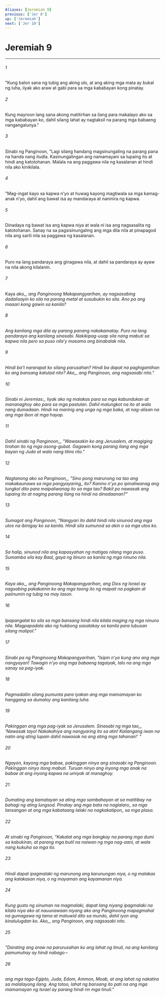 ```yaml
---
Aliases: [Jeremiah 9]
previous: ['Jer 8']
up: ['Jeremiah']
next: ['Jer 10']
---
```

# Jeremiah 9

***






















###### 1 










"Kung balon sana ng tubig ang aking ulo, at ang aking mga mata ay bukal ng luha, iiyak ako araw at gabi para sa mga kababayan kong pinatay. 





















###### 2 










Kung mayroon lang sana akong matitirhan sa ilang para makalayo ako sa mga kababayan ko, dahil silang lahat ay nagtaksil na parang mga babaeng nangangalunya." 





















###### 3 










Sinabi ng Panginoon, "Lagi silang handang magsinungaling na parang pana na handa nang itudla. Kasinungalingan ang namamayani sa lupaing ito at hindi ang katotohanan. Malala na ang paggawa nila ng kasalanan at hindi nila ako kinikilala. 





















###### 4 










"Mag-ingat kayo sa kapwa nʼyo at huwag kayong magtiwala sa mga kamag-anak nʼyo, dahil ang bawat isa ay mandaraya at naninira ng kapwa. 





















###### 5 










Dinadaya ng bawat isa ang kapwa niya at wala ni isa ang nagsasalita ng katotohanan. Sanay na sa pagsisinungaling ang mga dila nila at pinapagod nila ang sarili nila sa paggawa ng kasalanan. 





















###### 6 










Puro na lang pandaraya ang ginagawa nila, at dahil sa pandaraya ay ayaw na nila akong kilalanin. 





















###### 7 










Kaya <i class="trans-change">ako_, ang Panginoong Makapangyarihan, ay nagsasabing dadalisayin ko sila na parang metal at susubukin ko sila. Ano pa ang maaari kong gawin sa kanila? 





















###### 8 










Ang kanilang mga dila ay parang panang nakakamatay. Puro na lang pandaraya ang kanilang sinasabi. Nakikipag-usap sila nang mabuti sa kapwa nila pero sa puso nilaʼy masama ang binabalak nila. 





















###### 9 










Hindi baʼt nararapat ko silang parusahan? Hindi ba dapat na paghigantihan ko ang bansang katulad nito? <i class="trans-change">Ako,_ ang Panginoon, ang nagsasabi nito." 





















###### 10 










<i class="trans-change">Sinabi ni Jeremias:_ Iiyak ako ng malakas para sa mga kabundukan at mananaghoy ako para sa mga pastulan. Dahil malungkot na ito at wala nang dumadaan. Hindi na marinig ang unga ng mga baka, at nag-alisan na ang mga ibon at mga hayop. 





















###### 11 










<i class="trans-change">Dahil sinabi ng Panginoon,_ "Wawasakin ko ang Jerusalem, at magiging tirahan ito ng mga asong-gubat. Gagawin kong parang ilang ang mga bayan ng Juda at wala nang titira rito." 





















###### 12 










<i class="trans-change">Nagtanong ako sa Panginoon,_ "Sino pong marunong na tao ang makakaunawa <i class="trans-change">sa mga pangyayaring_ ito? Kanino nʼyo po ipinaliwanag ang tungkol dito para maipaliwanag ito sa mga tao? Bakit po nawasak ang lupaing ito at naging parang ilang na hindi na dinadaanan?" 





















###### 13 










Sumagot ang Panginoon, "Nangyari ito dahil hindi nila sinunod ang mga utos na ibinigay ko sa kanila. Hindi sila sumunod sa akin o sa mga utos ko. 





















###### 14 










Sa halip, sinunod nila ang kapasyahan ng matigas nilang mga puso. Sumamba sila kay Baal, gaya ng itinuro sa kanila ng mga ninuno nila. 





















###### 15 










Kaya <i class="trans-change">ako_, ang Panginoong Makapangyarihan, ang Dios ng Israel ay nagsabing pakakainin ko ang mga taong ito ng mapait na pagkain at paiinumin ng tubig na may lason. 





















###### 16 










Ipapangalat ko sila sa mga bansang hindi nila kilala maging ng mga ninuno nila. Magpapadala ako ng hukbong sasalakay sa kanila para lubusan silang malipol." 





















###### 17 










Sinabi pa ng Panginoong Makapangyarihan, "Isipin nʼyo kung ano ang mga nangyayari! Tawagin nʼyo ang mga babaeng tagaiyak, lalo na ang mga sanay sa pag-iyak. 





















###### 18 










Pagmadaliin silang pumunta para iyakan ang mga mamamayan ko hanggang sa dumaloy ang kanilang luha. 





















###### 19 










Pakinggan ang mga pag-iyak sa Jerusalem. <i class="trans-change">Sinasabi ng mga tao,_ 'Nawasak tayo! Nakakahiya ang nangyaring ito sa atin! Kailangang iwan na natin ang ating lupain dahil nawasak na ang ating mga tahanan!' " 





















###### 20 










Ngayon, kayong mga babae, pakinggan ninyo ang sinasabi ng Panginoon. Pakinggan ninyo itong mabuti. Turuan ninyo ang inyong mga anak na babae at ang inyong kapwa na umiyak at managhoy. 





















###### 21 










Dumating ang kamatayan sa ating mga sambahayan at sa matitibay na bahagi ng ating lungsod. Pinatay ang mga bata <i class="trans-change">na naglalaro_ sa mga lansangan at ang mga kabataang lalaki <i class="trans-change">na nagkakatipon_ sa mga plasa. 





















###### 22 










At sinabi ng Panginoon, "Kakalat ang mga bangkay na parang mga dumi sa kabukiran, at parang mga butil na naiwan ng mga nag-aani, at wala nang kukuha sa mga ito. 





















###### 23 










Hindi dapat ipagmalaki ng marunong ang karunungan niya, o ng malakas ang kalakasan niya, o ng mayaman ang kayamanan niya. 





















###### 24 










Kung gusto ng sinuman na magmalaki, dapat lang niyang ipagmalaki na kilala niya ako at nauunawaan niyang ako ang Panginoong mapagmahal na gumagawa ng tama at matuwid dito sa mundo, dahil iyon ang kinalulugdan ko. <i class="trans-change">Ako,_ ang Panginoon, ang nagsasabi nito. 





















###### 25 










"Darating ang araw na parurusahan ko ang lahat ng tinuli, na ang kanilang pamumuhay ay hindi nabago – 





















###### 26 










ang mga taga-Egipto, Juda, Edom, Ammon, Moab, at ang lahat ng nakatira sa malalayong ilang. Ang totoo, lahat ng bansang ito pati na ang mga mamamayan ng Israel ay parang hindi rin mga tinuli."

